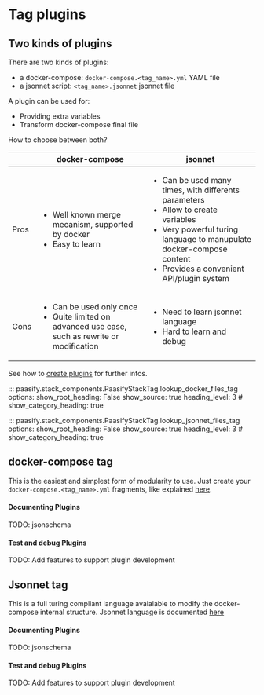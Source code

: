 # Tag plugins


## Two kinds of plugins

There are two kinds of plugins:

* a docker-compose: `docker-compose.<tag_name>.yml` YAML file
* a jsonnet script: `<tag_name>.jsonnet` jsonnet file

A plugin can be used for:

* Providing extra variables
* Transform docker-compose final file

How to choose between both?

|  | docker-compose | jsonnet |
|---|---|---|
| Pros | <ul> <li>Well known merge mecanism, supported by docker</li><li>Easy to learn</li></ul> | <ul> <li>Can be used many times, with differents parameters</li><li>Allow to create variables</li> <li>Very powerful turing language to manupulate docker-compose content</li> <li>Provides a convenient API/plugin system </li></ul> |
| Cons | <ul> <li>Can be used only once</li><li>Quite limited on advanced use case, such as rewrite or modification</li></ul> | <ul> <li>Need to learn jsonnet language</li><li>Hard to learn and debug</li></ul> |

See how to [create plugins](extend/extend_plugins.md) for further infos.


::: paasify.stack_components.PaasifyStackTag.lookup_docker_files_tag
    options:
      show_root_heading: False
      show_source: true
      heading_level: 3
      # show_category_heading: true

::: paasify.stack_components.PaasifyStackTag.lookup_jsonnet_files_tag
    options:
      show_root_heading: False
      show_source: true
      heading_level: 3
      # show_category_heading: true



## docker-compose tag

This is the easiest and simplest form of modularity to use. Just create
your `docker-compose.<tag_name>.yml` fragments, like explained
[here](https://docs.docker.com/compose/extends/).


#### Documenting Plugins

TODO: jsonschema

#### Test and debug Plugins

TODO: Add features to support plugin development


## Jsonnet tag

This is a full turing compliant language avaialable to modify the
docker-compose internal structure. Jsonnet language is 
documented [here](https://jsonnet.org/learning/tutorial.html)





#### Documenting Plugins

TODO: jsonschema

#### Test and debug Plugins

TODO: Add features to support plugin development


